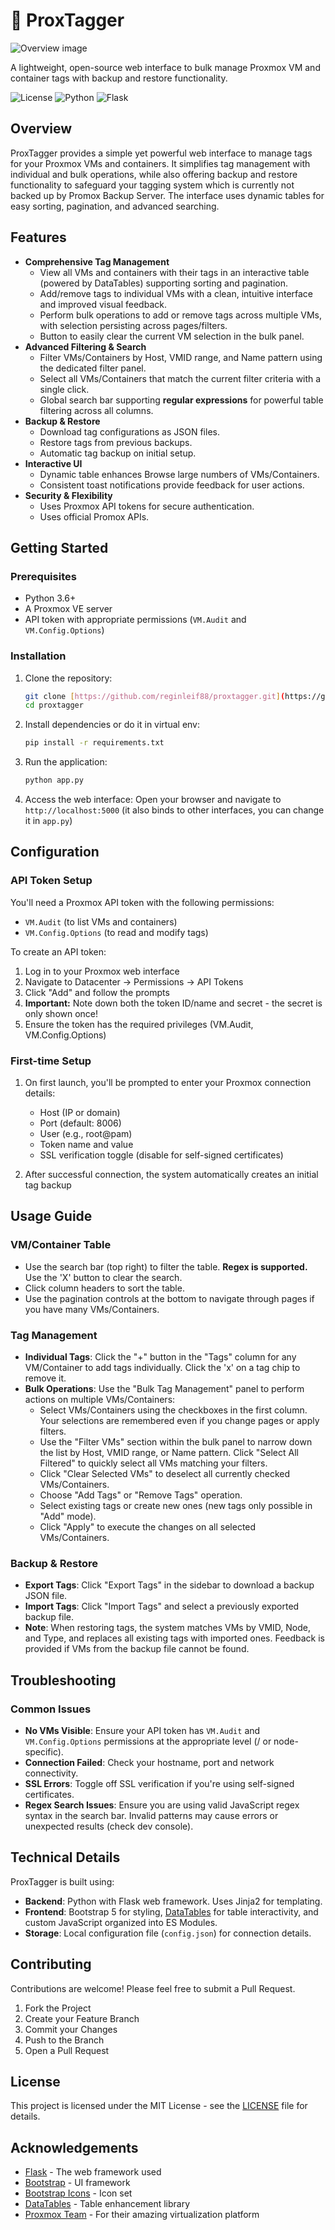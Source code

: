 # 🧩 ProxTagger

![Overview image](https://res.cloudinary.com/dh1qu2two/image/upload/v1743380893/Screenshot_2025-03-31_022536_hbbews.png)

A lightweight, open-source web interface to bulk manage Proxmox VM and container tags with backup and restore functionality.

![License](https://img.shields.io/github/license/Reginleif88/proxtagger?label=license)
![Python](https://img.shields.io/badge/python-3.6%2B-blue)
![Flask](https://img.shields.io/badge/flask-3.1.0-green)

## Overview

ProxTagger provides a simple yet powerful web interface to manage tags for your Proxmox VMs and containers. It simplifies tag management with individual and bulk operations, while also offering backup and restore functionality to safeguard your tagging system which is currently not backed up by Promox Backup Server. The interface uses dynamic tables for easy sorting, pagination, and advanced searching.

## Features

- **Comprehensive Tag Management**
   - View all VMs and containers with their tags in an interactive table (powered by DataTables) supporting sorting and pagination.
   - Add/remove tags to individual VMs with a clean, intuitive interface and improved visual feedback.
   - Perform bulk operations to add or remove tags across multiple VMs, with selection persisting across pages/filters.
   - Button to easily clear the current VM selection in the bulk panel.
- **Advanced Filtering & Search**
   - Filter VMs/Containers by Host, VMID range, and Name pattern using the dedicated filter panel.
   - Select all VMs/Containers that match the current filter criteria with a single click.
   - Global search bar supporting **regular expressions** for powerful table filtering across all columns.
- **Backup & Restore**
   - Download tag configurations as JSON files.
   - Restore tags from previous backups.
   - Automatic tag backup on initial setup.
- **Interactive UI**
   - Dynamic table enhances Browse large numbers of VMs/Containers.
   - Consistent toast notifications provide feedback for user actions.
- **Security & Flexibility**
   - Uses Proxmox API tokens for secure authentication.
   - Uses official Promox APIs.

## Getting Started

### Prerequisites

- Python 3.6+
- A Proxmox VE server
- API token with appropriate permissions (`VM.Audit` and `VM.Config.Options`)

### Installation

1.  Clone the repository:
    ```bash
    git clone [https://github.com/reginleif88/proxtagger.git](https://github.com/reginleif88/proxtagger.git)
    cd proxtagger
    ```

2.  Install dependencies or do it in virtual env:
    ```bash
    pip install -r requirements.txt
    ```

3.  Run the application:
    ```bash
    python app.py
    ```

4.  Access the web interface:
    Open your browser and navigate to `http://localhost:5000` (it also binds to other interfaces, you can change it in `app.py`)

## Configuration

### API Token Setup

You'll need a Proxmox API token with the following permissions:

- `VM.Audit` (to list VMs and containers)
- `VM.Config.Options` (to read and modify tags)

To create an API token:

1.  Log in to your Proxmox web interface
2.  Navigate to Datacenter → Permissions → API Tokens
3.  Click "Add" and follow the prompts
4.  **Important:** Note down both the token ID/name and secret - the secret is only shown once!
5.  Ensure the token has the required privileges (VM.Audit, VM.Config.Options)

### First-time Setup

1.  On first launch, you'll be prompted to enter your Proxmox connection details:
    - Host (IP or domain)
    - Port (default: 8006)
    - User (e.g., root@pam)
    - Token name and value
    - SSL verification toggle (disable for self-signed certificates)

2.  After successful connection, the system automatically creates an initial tag backup

## Usage Guide

### VM/Container Table

- Use the search bar (top right) to filter the table. **Regex is supported.** Use the 'X' button to clear the search.
- Click column headers to sort the table.
- Use the pagination controls at the bottom to navigate through pages if you have many VMs/Containers.

### Tag Management

- **Individual Tags**: Click the "+" button in the "Tags" column for any VM/Container to add tags individually. Click the 'x' on a tag chip to remove it.
- **Bulk Operations**: Use the "Bulk Tag Management" panel to perform actions on multiple VMs/Containers:
    - Select VMs/Containers using the checkboxes in the first column. Your selections are remembered even if you change pages or apply filters.
    - Use the "Filter VMs" section within the bulk panel to narrow down the list by Host, VMID range, or Name pattern. Click "Select All Filtered" to quickly select all VMs matching your filters.
    - Click "Clear Selected VMs" to deselect all currently checked VMs/Containers.
    - Choose "Add Tags" or "Remove Tags" operation.
    - Select existing tags or create new ones (new tags only possible in "Add" mode).
    - Click "Apply" to execute the changes on all selected VMs/Containers.

### Backup & Restore

- **Export Tags**: Click "Export Tags" in the sidebar to download a backup JSON file.
- **Import Tags**: Click "Import Tags" and select a previously exported backup file.
- **Note**: When restoring tags, the system matches VMs by VMID, Node, and Type, and replaces all existing tags with imported ones. Feedback is provided if VMs from the backup file cannot be found.

## Troubleshooting

### Common Issues

- **No VMs Visible**: Ensure your API token has `VM.Audit` and `VM.Config.Options` permissions at the appropriate level (/ or node-specific).
- **Connection Failed**: Check your hostname, port and network connectivity.
- **SSL Errors**: Toggle off SSL verification if you're using self-signed certificates.
- **Regex Search Issues**: Ensure you are using valid JavaScript regex syntax in the search bar. Invalid patterns may cause errors or unexpected results (check dev console).

## Technical Details

ProxTagger is built using:

- **Backend**: Python with Flask web framework. Uses Jinja2 for templating.
- **Frontend**: Bootstrap 5 for styling, [DataTables](https://datatables.net/) for table interactivity, and custom JavaScript organized into ES Modules.
- **Storage**: Local configuration file (`config.json`) for connection details.

## Contributing

Contributions are welcome! Please feel free to submit a Pull Request.

1.  Fork the Project
2.  Create your Feature Branch
3.  Commit your Changes
4.  Push to the Branch
5.  Open a Pull Request

## License

This project is licensed under the MIT License - see the [LICENSE](LICENSE) file for details.

## Acknowledgements

- [Flask](https://flask.palletsprojects.com/) - The web framework used
- [Bootstrap](https://getbootstrap.com/) - UI framework
- [Bootstrap Icons](https://icons.getbootstrap.com/) - Icon set
- [DataTables](https://datatables.net/) - Table enhancement library
- [Proxmox Team](https://www.proxmox.com/) - For their amazing virtualization platform